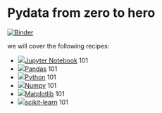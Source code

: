 # Pydata from zero to hero

[![Binder](http://mybinder.org/badge.svg)](http://mybinder.org:/repo/muxuezi/jupyterworkflow)

we will cover the following recipes:

- ![](http://jupyter.org/assets/main-logo.svg)[Jupyter Notebook](http://jupyter.org/) 101
- ![](https://pandas.pydata.org/_static/pandas_logo.png)[Pandas](http://pandas.pydata.org/) 101 
- ![](https://www.python.org/static/img/python-logo.png)[Python](https://www.python.org/) 101
- ![](http://www.numpy.org/_static/numpy_logo.png)[Numpy](http://www.numpy.org/) 101
- ![](https://matplotlib.org/_static/logo2.svg)[Matplotlib](https://matplotlib.org/) 101
- ![](http://scikit-learn.org/stable/_static/scikit-learn-logo-small.png)[scikit-learn](http://scikit-learn.org/stable/) 101

